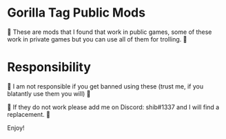 # Gorilla Tag Public Mods
🌸 These are mods that I found that work in public games, some of these work in private games but you can use all of them for trolling. 🌸

# Responsibility
💫 I am not responsible if you get banned using these (trust me, if you blatantly use them you will) 💫

💸 If they do not work please add me on Discord: shib#1337 and I will find a replacement. 💸

Enjoy!
